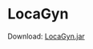# LocaGyn
Download: [LocaGyn.jar](https://github.com/JP-Softwares/LocaGyn/tree/main/dist/LocaGyn.jar)
